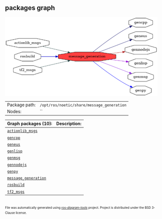 <!--
File was automatically generated using 'ros-diagram-tools' project.
Project is distributed under the BSD 3-Clause license.
-->

## packages graph

[![message_generation](message_generation.png "message_generation")](message_generation.png)

|     |     |
| --- | --- |
| Package path: | `/opt/ros/noetic/share/message_generation` |
| Nodes: | `` |


| Graph packages (10): | Description: |
| -------------------- | ------------ |
| [`actionlib_msgs`](actionlib_msgs.html) |  |
| [`gencpp`](gencpp.html) |  |
| [`geneus`](geneus.html) |  |
| [`genlisp`](genlisp.html) |  |
| [`genmsg`](genmsg.html) |  |
| [`gennodejs`](gennodejs.html) |  |
| [`genpy`](genpy.html) |  |
| [`message_generation`](message_generation.html) |  |
| [`rosbuild`](rosbuild.html) |  |
| [`tf2_msgs`](tf2_msgs.html) |  |


</br>
<font size="1">
File was automatically generated using <a href="https://github.com/anetczuk/ros-diagram-tools"><i>ros-diagram-tools</i></a> project.
Project is distributed under the BSD 3-Clause license.
</font>

